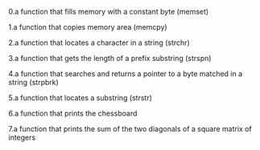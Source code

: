0.a function that fills memory with a constant byte (memset)

1.a function that copies memory area (memcpy)

2.a function that locates a character in a string (strchr)

3.a function that gets the length of a prefix substring (strspn)

4.a function that searches and returns a pointer to a byte matched in a string (strpbrk)

5.a function that locates a substring (strstr)

6.a function that prints the chessboard

7.a function that prints the sum of the two diagonals of a square matrix of integers

